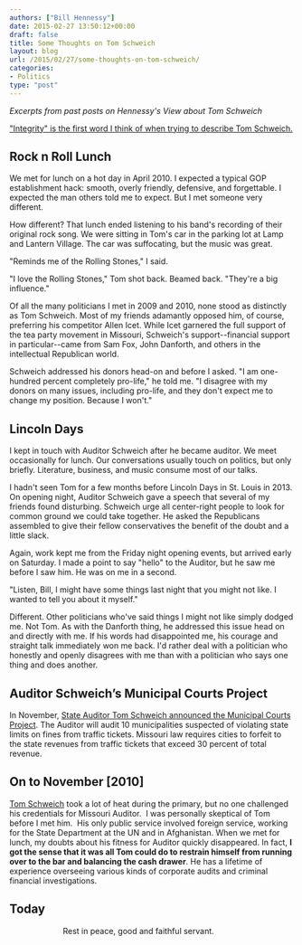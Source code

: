 ```yaml
---
authors: ["Bill Hennessy"]
date: 2015-02-27 13:50:12+00:00
draft: false
title: Some Thoughts on Tom Schweich
layout: blog
url: /2015/02/27/some-thoughts-on-tom-schweich/
categories:
- Politics
type: "post"
---
```


_Excerpts from past posts on Hennessy's View about Tom Schweich_

["Integrity" is the first word I think of when trying to describe Tom Schweich.](https://hennessysview.com/wp-admin/post.php?post=15703&action=edit#)



## Rock n Roll Lunch



We met for lunch on a hot day in April 2010. I expected a typical GOP establishment hack: smooth, overly friendly, defensive, and forgettable. I expected the man others told me to expect. But I met someone very different.

How different? That lunch ended listening to his band's recording of their original rock song. We were sitting in Tom's car in the parking lot at Lamp and Lantern Village. The car was suffocating, but the music was great.

"Reminds me of the Rolling Stones," I said.

"I love the Rolling Stones," Tom shot back. Beamed back. "They're a big influence."

Of all the many politicians I met in 2009 and 2010, none stood as distinctly as Tom Schweich. Most of my friends adamantly opposed him, of course, preferring his competitor Allen Icet. While Icet garnered the full support of the tea party movement in Missouri, Schweich's support--financial support in particular--came from Sam Fox, John Danforth, and others in the intellectual Republican world.

Schweich addressed his donors head-on and before I asked. "I am one-hundred percent completely pro-life," he told me. "I disagree with my donors on many issues, including pro-life, and they don't expect me to change my position. Because I won't."



## Lincoln Days



I kept in touch with Auditor Schweich after he became auditor. We meet occasionally for lunch. Our conversations usually touch on politics, but only briefly. Literature, business, and music consume most of our talks.

I hadn't seen Tom for a few months before Lincoln Days in St. Louis in 2013. On opening night, Auditor Schweich gave a speech that several of my friends found disturbing. Schweich urge all center-right people to look for common ground we could take together. He asked the Republicans assembled to give their fellow conservatives the benefit of the doubt and a little slack.

Again, work kept me from the Friday night opening events, but arrived early on Saturday. I made a point to say "hello" to the Auditor, but he saw me before I saw him. He was on me in a second.

"Listen, Bill, I might have some things last night that you might not like. I wanted to tell you about it myself."

Different. Other politicians who've said things I might not like simply dodged me. Not Tom. As with the Danforth thing, he addressed this issue head on and directly with me. If his words had disappointed me, his courage and straight talk immediately won me back. I'd rather deal with a politician who honestly and openly disagrees with me than with a politician who says one thing and does another.



## Auditor Schweich’s Municipal Courts Project



In November, [State Auditor Tom Schweich announced the Municipal Courts Project](https://www.24thstate.com/2014/10/municipal-courts-initiative.html). The Auditor will audit 10 municipalities suspected of violating state limits on fines from traffic tickets. Missouri law requires cities to forfeit to the state revenues from traffic tickets that exceed 30 percent of total revenue.



## On to November [2010]



[Tom Schweich](https://www.tomschweich.com/) took a lot of heat during the primary, but no one challenged his credentials for Missouri Auditor.  I was personally skeptical of Tom before I met him.  His only public service involved foreign service, working for the State Department at the UN and in Afghanistan. When we met for lunch, my doubts about his fitness for Auditor quickly disappeared. In fact, **I got the sense that it was all Tom could do to restrain himself from running over to the bar and balancing the cash drawer**. He has a lifetime of experience overseeing various kinds of corporate audits and criminal financial investigations.



## Today



                       
Rest in peace, good and faithful servant.
